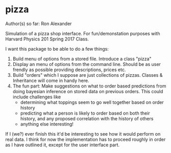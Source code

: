 # pizza
Author(s) so far: Ron Alexander

Simulation of a pizza shop interface. For fun/demonstation purposes with Harvard Physics 201 Spring 2017 Class.

I want this package to be able to do a few things:
1) Build menu of options from a stored file. Introduce a class "pizza"
2) Display an menu of options from the command line. Should be as user frendly as possible providing descriptions, prices etc.
3) Build "orders" which I suppose are just collections of pizzas. Classes & Inheritance will come in handy here.
4) The fun part: Make suggestions on what to order based predictions from doing bayesian inference on stored data on previous orders. This could include challenges like 
    * determining what toppings seem to go well together based on order history
    * predicting what a person is likely to order based on both their history, and any proposed correlation with the history of others
    * anything else interesting!

If I (we?) ever finish this it'd be interesting to see how it would perform on real data. I think for now the implementation has to proceed roughly in order as I have outlined it, except for the user interface part.
